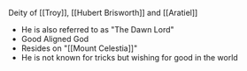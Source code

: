 Deity of [[Troy]], [[Hubert Brisworth]] and [[Aratiel]]

- He is also referred to as "The Dawn Lord"
- Good Aligned God
- Resides on "[[Mount Celestia]]"
- He is not known for tricks but wishing for good in the world
